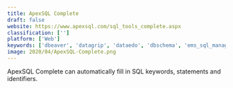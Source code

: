 ```yaml
---
title: ApexSQL Complete
draft: false 
website: https://www.apexsql.com/sql_tools_complete.aspx
classification: ['']
platform: ['Web']
keywords: ['dbeaver', 'datagrip', 'dataedo', 'dbschema', 'ems_sql_management_studio', 'heidisql', 'mysql_workbench', 'navicat', 'navicat_data_modeler', 'pragmatic_works_task_factory', 'sql_data_dictionary', 'sql_prompt', 'sqltool', 'squirrel_sql', 'schemaspy', 'schemaball', 'sequel_pro', 'sql_assist', 'toad_for_sql_server', 'vertabelo', 'dbforge_sql_complete', 'sualeh.github.io_schemacrawler']
image: 2020/04/ApexSQL-Complete.png
---
```

ApexSQL Complete can automatically fill in SQL keywords, statements and identifiers.